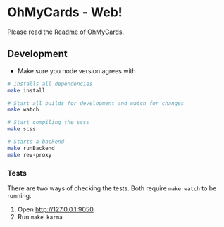 # OhMyCards - Web!

Please read the [Readme of OhMyCards](https://github.com/vitorqb/oh-my-cards).

## Development

- Make sure you node version agrees with [](./nvmrc)

```sh
# Installs all dependencies
make install

# Start all builds for development and watch for changes
make watch

# Start compiling the scss
make scss

# Starts a backend
make runBackend
make rev-proxy
```

### Tests

There are two ways of checking the tests. Both require `make watch` to be running.
1. Open http://127.0.0.1:9050
2. Run `make karma`
